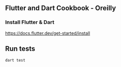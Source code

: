 ## Flutter and Dart Cookbook - Oreilly

### Install Flutter & Dart
https://docs.flutter.dev/get-started/install

## Run tests
```bash
dart test
```